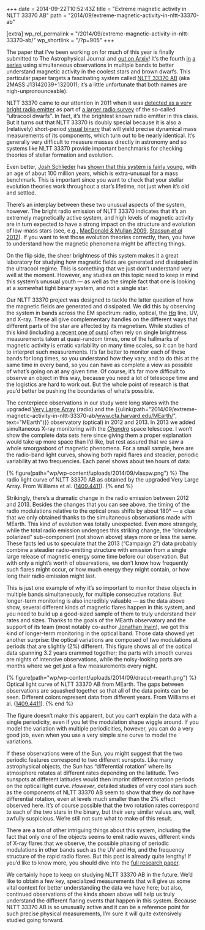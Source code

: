 +++
date = 2014-09-22T10:52:43Z
title = "Extreme magnetic activity in NLTT 33370 AB"
path = "2014/09/extreme-magnetic-activity-in-nltt-33370-ab"

[extra]
wp_rel_permalink = "/2014/09/extreme-magnetic-activity-in-nltt-33370-ab/"
wp_shortlink = "/?p=905"
+++

The paper that I’ve been working on for much of this year is finally submitted
to The Astrophysical Journal and
[out on Arxiv](http://arxiv.org/abs/1409.4411)! It’s the fourth
[in](http://adsabs.harvard.edu/abs/2008ApJ...673.1080B)
[a](http://adsabs.harvard.edu/abs/2008ApJ...676.1307B)
[series](http://adsabs.harvard.edu/abs/2010ApJ...709..332B) using simultaneous
observations in multiple bands to better understand magnetic activity in the
coolest stars and brown dwarfs. This particular paper targets a fascinating
system called
[NLTT 33370 AB](http://simbad.u-strasbg.fr/simbad/sim-id?protocol=html&Ident=NLTT%2033370&NbIdent=1)
(aka 2MASS J13142039+1320011;
it’s a little unfortunate that both names are nigh-unpronounceable).  

NLTT 33370 came to our attention in 2011 when it was
[detected as a very bright radio emitter](http://adsabs.harvard.edu/abs/2011ApJ...741...27M)
as part of
[a larger radio survey](http://adsabs.harvard.edu/abs/2012ApJ...746...23M) of
the so-called “ultracool dwarfs”. In fact, it’s the brightest known radio
emitter in this class. But it turns out that NLTT 33370 is doubly special
because it is also a (relatively) short-period
[visual binary](http://en.wikipedia.org/wiki/Visual_binary) that will yield
precise dynamical mass measurements of its components, which turn out to be
nearly identical. It’s generally very difficult to measure masses directly in
astronomy and so systems like NLTT 33370 provide important benchmarks for
checking theories of stellar formation and evolution.

Even better, [Josh Schlieder](http://www.mpia-hd.mpg.de/homes/schlieder/) has
[shown that this system is fairly young,](http://adsabs.harvard.edu/abs/2014ApJ...783...27S)
with an age of about 100 million years, which is extra-unusual for a mass
benchmark. This is important since you want to check that your stellar
evolution theories work throughout a star’s lifetime, not just when it’s old
and settled.

There’s an interplay between these two unusual aspects of the system, however.
The bright radio emission of NLTT 33370 indicates that it’s an extremely
magnetically active system, and high levels of magnetic activity are in turn
expected to have a strong impact on the structure and evolution of low-mass
stars (see, e.g.,
[MacDonald & Mullan 2009](http://adsabs.harvard.edu/abs/2009ApJ...700..387M),
[Stassun _et al_ 2012](http://adsabs.harvard.edu/abs/2012ApJ...756...47S)). If
you want to test those evolution theories correctly, then, you have to
understand how the magnetic phenomena might be affecting things.

On the flip side, the sheer brightness of this system makes it a great
laboratory for studying how magnetic fields are generated and dissipated in
the ultracool regime. This is something that we just don’t understand very
well at the moment. However, any studies on this topic need to keep in mind
this system’s unusual youth — as well as the simple fact that one is looking
at a somewhat tight binary system, and not a single star.

Our NLTT 33370 project was designed to tackle the latter question of how the
magnetic fields are generated and dissipated. We did this by observing the
system in bands across the EM spectrum: radio, optical, the
[Hα](http://en.wikipedia.org/wiki/H-alpha) line, UV, and X-ray. These all give
complementary handles on the different ways that different parts of the star
are affected by its magnetism. While studies of this kind (including
[a recent one of ours](@/2013/trends-in-ultracool-dwarf-magnetism-papers-i-and-ii.md))
often rely on single brightness measurements taken at quasi-random times, one
of the hallmarks of magnetic activity is erratic variability on many time
scales, so it can be hard to interpret such measurements. It’s far better to
monitor each of these bands for long times, so you understand how they vary,
and to do this at the same time in every band, so you can have as complete a
view as possible of what’s going on at any given time. Of course, it’s far
more difficult to observe an object in this way, because you need a lot of
telescope time and the logistics are hard to work out. But the whole point of
research is that you’d better be pushing the boundaries of what’s possible.

The centerpiece observations in our study were long stares with the upgraded
[Very Large Array](https://public.nrao.edu/telescopes/vla) (radio) and the
{{ulink(path="2014/09/extreme-magnetic-activity-in-nltt-33370-ab/www.cfa.harvard.edu/MEarth/", text="MEarth")}}
observatory (optical) in 2012 and 2013. In 2013 we added simultaneous X-ray
monitoring with the
[_Chandra_](http://www.nasa.gov/mission_pages/chandra/main/) space telescope.
I won’t show the complete data sets here since giving them a proper
explanation would take up more space than I’d like, but rest assured that we
saw a whole smorgasbord of magnetic phenomena. For a small sample, here are
the radio-band light curves, showing both rapid flares and steadier, periodic
variability at two frequencies. Each panel shows about ten hours of data:

{% figure(path="wp/wp-content/uploads/2014/09/vlaspw.png") %}
The radio light curve of NLTT 33370 AB as obtained by the upgraded Very Large Array. From Williams et al. ([1409.4411](http://arxiv.org/abs/1409.4411)).
{% end %}

Strikingly, there’s a dramatic change in the radio emission between 2012
and 2013. Besides the changes that you can see above, the timing of the radio
modulations relative to the optical ones shifts by about 180° — a clue that we
only obtained thanks to the simultaneous observations made with MEarth. This
kind of evolution was totally unexpected. Even more strangely, while the total
radio emission undergoes this striking change, the “circularly polarized”
sub-component (not shown above) stays more or less the same. These facts led
us to speculate that the 2013 (“Campaign 2”) data probably combine a steadier
radio-emitting structure with emission from a single large release of magnetic
energy some time before our observation. But with only a night’s worth of
observations, we don’t know how frequently such flares might occur, or how
much energy they might contain, or how long their radio emission might last.

This is just one example of why it’s so important to monitor these objects in
multiple bands simultaneously, for multiple consecutive rotations. But
longer-term monitoring is also incredibly valuable — as the data above show,
several different kinds of magnetic flares happen in this system, and you need
to build up a good-sized sample of them to truly understand their rates and
sizes. Thanks to the goals of the MEarth observatory and the support of its
team (most notably co-author
[Jonathan Irwin](https://www.cfa.harvard.edu/~jirwin/)), we got this kind of
longer-term monitoring in the optical band. Those data showed yet another
surprise: the optical variations are composed of two modulations at periods
that are slightly (2%) different. This figure shows all of the optical data
spanning 3.2 years crammed together; the parts with smooth curves are nights
of intensive observations, while the noisy-looking parts are months where we
get just a few measurements every night.

{% figure(path="wp/wp-content/uploads/2014/09/dracut-mearth.png") %}
Optical light curve of NLTT 33370 AB from MEarth. The gaps between observations are squashed together so that all of the data points can be seen. Different colors represent data from different years. From Williams et al. ([1409.4411](http://arxiv.org/abs/1409.4411)).
{% end %}

The figure doesn’t make this apparent, but you can’t explain the data with a
single periodicity, even if you let the modulation shape wiggle around. If you
model the variation with multiple periodicities, however, you can do a very
good job, even when you use a very simple sine curve to model the variations.

If these observations were of the Sun, you might suggest that the two periodic
features correspond to two different sunspots. Like many astrophysical
objects, the Sun has “differential rotation” where its atmosphere rotates at
different rates depending on the latitude. Two sunspots at different latitudes
would then imprint different rotation periods on the optical light curve.
_However_, detailed studies of very cool stars such as the components of NLTT
33370 AB seem to show that they do _not_ have differential rotation, even at
levels much smaller than the 2% effect observed here. It’s of course possible
that the two rotation rates correspond to each of the two stars in the binary,
but their very similar values are, well, awfully suspicious. We’re still not
sure what to make of this result.

There are a ton of other intriguing things about this system, including the
fact that only one of the objects seems to emit radio waves, different kinds
of X-ray flares that we observe, the possible phasing of periodic modulations
in other bands such as the UV and Hα, and the frequency structure of the rapid
radio flares. But this post is already quite lengthy! If you’d like to know
more, you should dive into the
[full research paper](http://arxiv.org/abs/1409.4411).

We certainly hope to keep on studying NLTT 33370 AB in the future. We’d like
to obtain a few key, specialized measurements that will give us some vital
context for better understanding the data we have here; but also, continued
observations of the kinds shown above will help us truly understand the
different flaring events that happen in this system. Because NLTT 33370 AB is
so unusually active and it can be a reference point for such precise physical
measurements, I’m sure it will quite extensively studied going forward.

